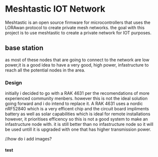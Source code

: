 # Meshtastic IOT Network

Meshtastic is an open source firmware for microcontrollers that uses the LORAwan protocol to create private mesh networks.
the goal with this project is to use meshtastic to create a private network for IOT purposes. 



## base station
as most of these nodes that are going to connect to the network are low power,it is a good idea to have a very good, high power, infastructure to reach all the potential nodes in the area. 
### Design
initially i decided to go with a RAK 4631 per the recomendations of more experienced community menbers. however this is not the ideal solution going forward and i do intend to replace it. 
A RAK 4631 uses a nordic nRF52840 which is a very efficent chip and the circuit board impliments battery as well as solar capabilities which is ideal for remote installations however, it prioritises efficency so this is not a good system to make an infastructure node with. it is still better than no infastructure node so it will be used untill it is upgraded with one that has higher transmission power.  


//how do i add images?

#### test
